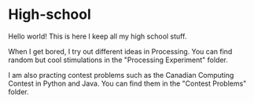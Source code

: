 # High-school

Hello world! This is here I keep all my high school stuff.

When I get bored, I try out different ideas in Processing. You can find random but cool stimulations in the "Processing Experiment" folder.  

I am also practing contest problems such as the Canadian Computing Contest in Python and Java. You can find them in the "Contest Problems" folder. 


